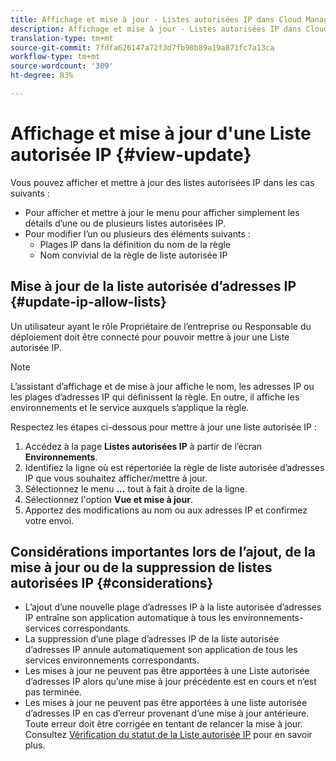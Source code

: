 ```yaml
---
title: Affichage et mise à jour - Listes autorisées IP dans Cloud Manager
description: Affichage et mise à jour - Listes autorisées IP dans Cloud Manager
translation-type: tm+mt
source-git-commit: 7fdfa626147a72f3d7fb98b89a19a871fc7a13ca
workflow-type: tm+mt
source-wordcount: '309'
ht-degree: 83%

---
```



# Affichage et mise à jour d&#39;une Liste autorisée IP {#view-update}

Vous pouvez afficher et mettre à jour des listes autorisées IP dans les cas suivants :

* Pour afficher et mettre à jour le menu pour afficher simplement les détails d’une ou de plusieurs listes autorisées IP.
* Pour modifier l’un ou plusieurs des éléments suivants :
   * Plages IP dans la définition du nom de la règle
   * Nom convivial de la règle de liste autorisée IP

## Mise à jour de la liste autorisée d’adresses IP {#update-ip-allow-lists}


Un utilisateur ayant le rôle Propriétaire de l’entreprise ou Responsable du déploiement doit être connecté pour pouvoir mettre à jour une Liste autorisée IP.

>[!NOTE]
>L’assistant d’affichage et de mise à jour affiche le nom, les adresses IP ou les plages d’adresses IP qui définissent la règle. En outre, il affiche les environnements et le service auxquels s’applique la règle.

Respectez les étapes ci-dessous pour mettre à jour une liste autorisée IP :

1. Accédez à la page **Listes autorisées IP** à partir de l’écran **Environnements**.
1. Identifiez la ligne où est répertoriée la règle de liste autorisée d’adresses IP que vous souhaitez afficher/mettre à jour.
1. Sélectionnez le menu **...** tout à fait à droite de la ligne.
1. Sélectionnez l&#39;option **Vue et mise à jour**.
1. Apportez des modifications au nom ou aux adresses IP et confirmez votre envoi.

## Considérations importantes lors de l’ajout, de la mise à jour ou de la suppression de listes autorisées IP {#considerations}

* L’ajout d’une nouvelle plage d’adresses IP à la liste autorisée d’adresses IP entraîne son application automatique à tous les environnements-services correspondants.
* La suppression d’une plage d’adresses IP de la liste autorisée d’adresses IP annule automatiquement son application de tous les services environnements correspondants.
* Les mises à jour ne peuvent pas être apportées à une Liste autorisée d’adresses IP alors qu’une mise à jour précédente est en cours et n’est pas terminée.
* Les mises à jour ne peuvent pas être apportées à une liste autorisée d’adresses IP en cas d’erreur provenant d’une mise à jour antérieure. Toute erreur doit être corrigée en tentant de relancer la mise à jour.
Consultez [Vérification du statut de la Liste autorisée IP](/help/implementing/cloud-manager/ip-allow-lists/check-ip-allow-list-status.md) pour en savoir plus.